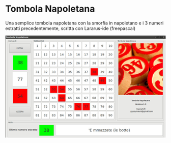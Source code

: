 # Tombola Napoletana

Una semplice tombola napoletana con la smorfia in napoletano e i 3 numeri estratti precedentemente,
scritta con Lararus-ide (freepascal)

![Screenshot](screenshot.jpg)
